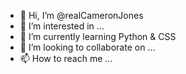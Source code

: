 - 👋 Hi, I’m @realCameronJones
- 👀 I’m interested in ...
- 🌱 I’m currently learning Python & CSS
- 💞️ I’m looking to collaborate on ...
- 📫 How to reach me ...

<!---
realCameronJones/realCameronJones is a ✨ special ✨ repository because its `README.md` (this file) appears on your GitHub profile.
You can click the Preview link to take a look at your changes.
--->
